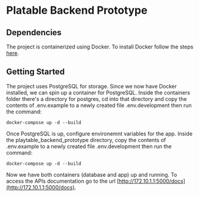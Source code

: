 # Platable Backend Prototype

## Dependencies

The project is containerized using Docker. To install Docker follow the steps [here](https://docs.docker.com/engine/install/).

## Getting Started

The project uses PostgreSQL for storage. Since we now have Docker installed, we can spin up a container for PostgreSQL. Inside the containers folder there's a directory for postgres, cd into that directory and copy the contents of .env.example to a newly created file .env.development then run the command:

```[bash]
docker-compose up -d --build
```

Once PostgreSQL is up, configure environemnt variables for the app. Inside the playtable_backend_prototype directory, copy the contents of .env.example to a newly created file .env.development then run the command:

```[bash]
docker-compose up -d --build
```

Now we have both containers (database and app) up and running. To access the APIs documentation go to the url [http://172.10.1.1:5000/docs](http://172.10.1.1:5000/docs).
